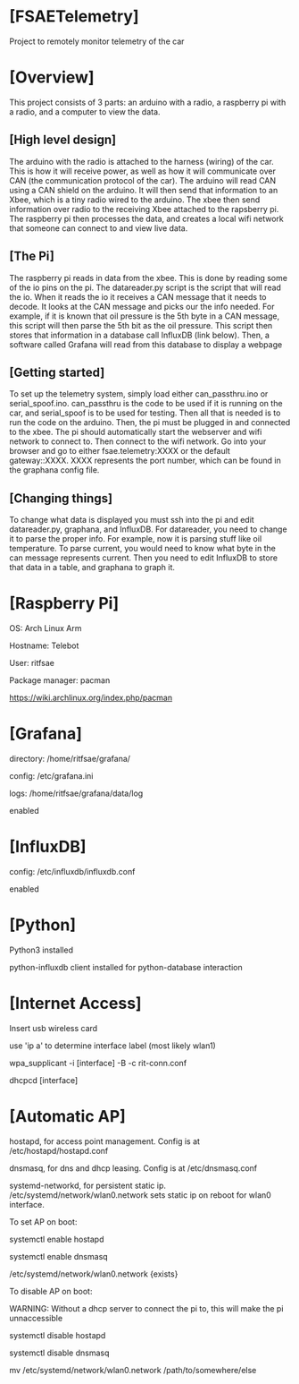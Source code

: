 # [FSAETelemetry]
Project to remotely monitor telemetry of the car

# [Overview]
This project consists of 3 parts: an arduino with a radio, a raspberry pi with a radio, and a computer to view the data.

## [High level design]
The arduino with the radio is attached to the harness (wiring) of the car. This is how it will receive power, as well as how it will communicate over CAN (the communication protocol of the car). The arduino will read CAN using a CAN shield on the arduino. It will then send that information to an Xbee, which is a tiny radio wired to the arduino. The xbee then send information over radio to the receiving Xbee attached to the rapsberry pi. The raspberry pi then processes the data, and creates a local wifi network that someone can connect to and view live data. 

## [The Pi]
The raspberry pi reads in data from the xbee. This is done by reading some of the io pins on the pi. The datareader.py script is the script that will read the io. When it reads the io it receives a CAN message that it needs to decode. It looks at the CAN message and picks our the info needed. For example, if it is known that oil pressure is the 5th byte in a CAN message, this script will then parse the 5th bit as the oil pressure. This script then stores that information in a database call InfluxDB (link below). Then, a software called Grafana will read from this database to display a webpage

## [Getting started]
To set up the telemetry system, simply load either can_passthru.ino or serial_spoof.ino. can_passthru is the code to be used if it is running on the car, and serial_spoof is to be used for testing. Then all that is needed is to run the code on the arduino. Then, the pi must be plugged in and connected to the xbee. The pi should automatically start the webserver and wifi network to connect to. Then connect to the wifi network. Go into your browser and go to either fsae.telemetry:XXXX or the default gateway::XXXX. XXXX represents the port number, which can be found in the graphana config file.

## [Changing things]
To change what data is displayed you must ssh into the pi and edit datareader.py, graphana, and InfluxDB. For datareader, you need to change it to parse the proper info. For example, now it is parsing stuff like oil temperature. To parse current, you would need to know what byte in the can message represents current. Then you need to edit InfluxDB to store that data in a table, and graphana to graph it.

# [Raspberry Pi]
OS: Arch Linux Arm

Hostname: Telebot

User: ritfsae

Package manager: pacman

https://wiki.archlinux.org/index.php/pacman

# [Grafana]
directory: /home/ritfsae/grafana/

config: /etc/grafana.ini

logs: /home/ritfsae/grafana/data/log

enabled

# [InfluxDB]
config: /etc/influxdb/influxdb.conf

enabled

# [Python]
Python3 installed

python-influxdb client installed for python-database interaction

# [Internet Access]
Insert usb wireless card

use 'ip a' to determine interface label (most likely wlan1)

wpa_supplicant -i [interface] -B -c rit-conn.conf

dhcpcd [interface]

# [Automatic AP]
hostapd, for access point management. Config is at /etc/hostapd/hostapd.conf

dnsmasq, for dns and dhcp leasing. Config is at /etc/dnsmasq.conf

systemd-networkd, for persistent static ip. /etc/systemd/network/wlan0.network sets static ip on reboot for wlan0 interface. 


To set AP on boot:

systemctl enable hostapd

systemctl enable dnsmasq

/etc/systemd/network/wlan0.network {exists}

To disable AP on boot: 

WARNING: Without a dhcp server to connect the pi to, this will make the pi unnaccessible

systemctl disable hostapd

systemctl disable dnsmasq

mv /etc/systemd/network/wlan0.network /path/to/somewhere/else
